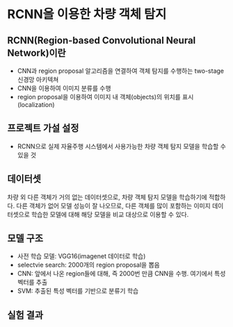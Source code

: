 # RCNN을 이용한 차량 객체 탐지

## RCNN(Region-based Convolutional Neural Network)이란
* CNN과 region proposal 알고리즘을 연결하여 객체 탐지를 수행하는 two-stage 신경망 아키텍쳐
* CNN을 이용하여 이미지 분류를 수행
* region proposal을 이용하여 이미지 내 객체(objects)의 위치를 표시(localization)



## 프로젝트 가설 설정
* RCNN으로 실제 자율주행 시스템에서 사용가능한 차량 객체 탐지 모델을 학습할 수 있을 것



## 데이터셋
차량 외 다른 객체가 거의 없는 데이터셋으로, 차량 객체 탐지 모델을 학습하기에 적합하다. 다른 객체가 없어 모델 성능이 잘 나오므로, 다른 객체를 많이 포함하는 이미지 데이터셋으로 학습한 모델에 대해 해당 모델을 비교 대상으로 이용할 수 있다.



## 모델 구조
* 사전 학습 모델: VGG16(imagenet 데이터로 학습)
* selectvie search: 2000개의 region proposal을 뽑음
* CNN: 앞에서 나온 region들에 대해, 즉 2000번 만큼 CNN을 수행. 여기에서 특성 벡터를 추출
* SVM: 추출된 특성 벡터를 기반으로 분류기 학습



## 실험 결과
